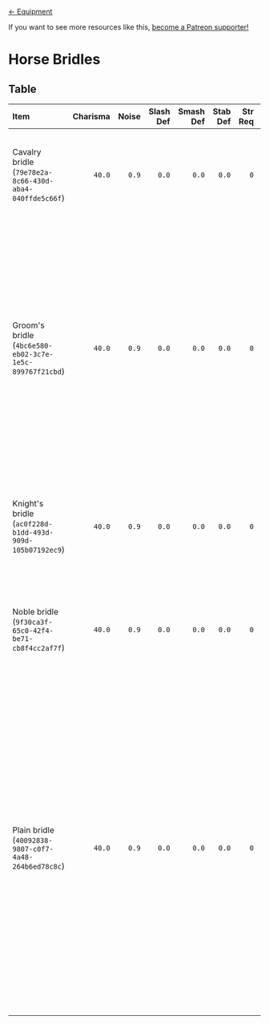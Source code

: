 <!-- TITLE: Horse Bridles -->

[&larr; Equipment](/kingdomcome/equipment)

If you want to see more resources like this, [become a Patreon supporter!](https://www.patreon.com/fireundubh)

# Horse Bridles

## Table

Item | Charisma | Noise | Slash Def | Smash Def | Stab Def | Str Req | Value | Weight | V/W Ratio | Locations
:--- | ---: | ---: | ---: | ---: | ---: | ---: | ---: | ---: | ---: | :---
Cavalry bridle<br>(`79e78e2a-8c66-430d-aba4-040ffde5c66f`) | `40.0` | `0.9` | `0.0` | `0.0` | `0.0` | `0` | `505.0` | `2.0` | `252.5` | Sold by stablemaster at Merhojed<br>Sold by stablemaster at Neuhof<br>Sold by stablemaster at Uzhitz
Groom's bridle<br>(`4bc6e580-eb02-3c7e-1e5c-899767f21cbd`) | `40.0` | `0.9` | `0.0` | `0.0` | `0.0` | `0` | `326.5` | `2.0` | `163.25` | Looted from Horse at Random Event<br>Looted from Horse at Rattay<br>Looted from Horse at Sassau<br>Looted from Horse at Skalitz<br>Looted from Horse at Talmberg<br>Sold by stablemaster at Merhojed<br>Sold by stablemaster at Neuhof<br>Sold by stablemaster at Uzhitz
Knight's bridle<br>(`ac0f228d-b1dd-493d-909d-105b07192ec9`) | `40.0` | `0.9` | `0.0` | `0.0` | `0.0` | `0` | `792.1` | `2.0` | `396.05` | Looted from Horse at Random Event<br>Sold by stablemaster at Neuhof<br>Sold by stablemaster at Uzhitz
Noble bridle<br>(`9f30ca3f-65c0-42f4-be71-cb8f4cc2af7f`) | `40.0` | `0.9` | `0.0` | `0.0` | `0.0` | `0` | `1236.5` | `2.0` | `618.25` | Sold by stablemaster at Neuhof<br>Sold by stablemaster at Uzhitz<br>Stash (`2352.9719`, `1507.9692`, `65.505142`)
Plain bridle<br>(`40092838-9807-c0f7-4a48-264b6ed78c8c`) | `40.0` | `0.9` | `0.0` | `0.0` | `0.0` | `0` | `220.6` | `2.0` | `110.3` | Looted from Horse at Merhojed<br>Looted from Horse at Neuhof<br>Looted from Horse at Random Event<br>Looted from Horse at Rattay<br>Looted from Horse at Sassau<br>Looted from Horse at Talmberg<br>Looted from Horse at Uzhitz<br>Looted from Pie at Uzhitz<br>Sold by stablemaster at Merhojed<br>Sold by stablemaster at Neuhof<br>Sold by stablemaster at Uzhitz

